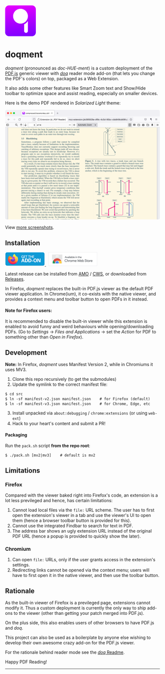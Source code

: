 ![doqment icon](docs/logo.png)

# doqment

*doqment* (pronounced as *doc-HUE-ment*) is a custom deployment of the
[PDF.js][1] generic viewer with [*doq*][2] reader mode add-on (that lets you
change the PDF's colors) on top, packaged as a Web Extension.

It also adds some other features like Smart Zoom text and Show/Hide toolbar to
optimize space and assist reading, especially on smaller devices.

Here is the demo PDF rendered in *Solarized Light* theme:

![Screenshot of doqment running in Firefox](docs/grabs/solarized-light.png)

View [more screenshots](docs/gallery.md#themes).

## Installation

[ ![Get for Firefox](docs/amo-badge.png) ][4] &nbsp;
[ ![Get for Chrome](docs/cws-badge.png) ][6]

Latest release can be installed from [AMO][4] / [CWS][6], or downloaded from
[Releases][5].

In Firefox, *doqment* replaces the built-in PDF.js viewer as the default PDF
viewer application. In Chrome(ium), it co-exists with the native viewer, and
provides a context menu and toolbar button to open PDFs in it instead.

#### Note for Firefox users:

It is recommended to disable the built-in viewer while this extension is
enabled to avoid funny and weird behaviours while opening/downloading PDFs.
(Go to *Settings* -> *Files and Applications* -> set the *Action* for PDF to
something other than *Open in Firefox*).

## Development

**Note:** In Firefox, *doqment* uses Manifest Version 2, while in Chromiums it
uses MV3.

1. Clone this repo recursively (to get the submodules)
2. Update the symlink to the correct manifest file:
```
$ cd src
$ ln -sf manifest-v2.json manifest.json    # for Firefox (default)
$ ln -sf manifest-v3.json manifest.json    # for Chrome, Edge, etc
```
3. Install unpacked via `about:debugging` / `chrome:extensions` (or using
   `web-ext`)
4. Hack to your heart's content and submit a PR!

#### Packaging

Run the `pack.sh` script **from the repo root**:
```
$ ./pack.sh [mv2|mv3]    # default is mv2
```

## Limitations

### Firefox

Compared with the viewer baked right into Firefox's code, an extension is a lot
less previleged and hence, has certain limitations:

1. Cannot load local files via the `file:` URL scheme. The user has to first
   open the extension's viewer in a tab and use the viewer's UI to open them
   (hence a browser toolbar button is provided for this).
2. Cannot use the integrated Findbar to search for text in PDF.
3. The address bar shows an ugly extension URL instead of the original PDF URL
   (hence a popup is provided to quickly show the later).

### Chromium

1. Can open `file:` URLs, only if the user grants access in the extension's
   settings.
2. Redirecting links cannot be opened via the context menu; users will have to
   first open it in the native viewer, and then use the toolbar button.

## Rationale

As the built-in viewer of Firefox is a previleged page, extensions cannot
modify it. Thus a custom deployment is currently the only way to ship add-ons
to the viewer (other than getting your patch merged into PDF.js).

On the plus side, this also enables users of other browsers to have PDF.js and
*doq*.

This project can also be used as a boilerplate by anyone else wishing to
develop their own awesome crazy add-on for the PDF.js viewer.

For the rationale behind reader mode see the [*doq* Readme][3].

Happy PDF Reading!

---

[1]: https://mozilla.github.io/pdf.js/web/viewer.html
[2]: https://github.com/shivaprsd/doq
[3]: https://github.com/shivaprsd/doq#why-doq
[4]: https://addons.mozilla.org/addon/doqment
[5]: https://github.com/shivaprsd/doqment/releases/latest
[6]: https://chrome.google.com/webstore/detail/ajmcpdllaaklaocodbnllhkaflncmlog
